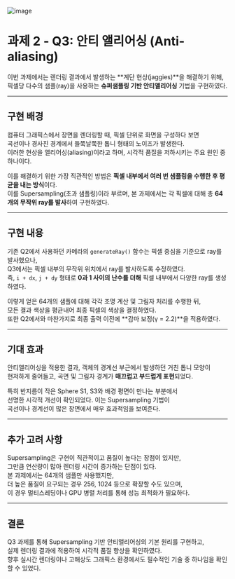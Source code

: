 
![image](https://github.com/user-attachments/assets/01545c0e-b058-48a2-82fb-a6726b43a72a)

# 과제 2 - Q3: 안티 앨리어싱 (Anti-aliasing)

이번 과제에서는 렌더링 결과에서 발생하는 **계단 현상(jaggies)**을 해결하기 위해,  
픽셀당 다수의 샘플(ray)을 사용하는 **슈퍼샘플링 기반 안티앨리어싱** 기법을 구현하였다.

---

## 구현 배경

컴퓨터 그래픽스에서 장면을 렌더링할 때, 픽셀 단위로 화면을 구성하다 보면  
곡선이나 경사진 경계에서 들쭉날쭉한 톱니 형태의 노이즈가 발생한다.  
이러한 현상을 앨리어싱(aliasing)이라고 하며, 시각적 품질을 저하시키는 주요 원인 중 하나이다.

이를 해결하기 위한 가장 직관적인 방법은 **픽셀 내부에서 여러 번 샘플링을 수행한 후 평균을 내는 방식**이다.  
이를 Supersampling(초과 샘플링)이라 부르며, 본 과제에서는 각 픽셀에 대해 총 **64개의 무작위 ray를 발사**하여 구현하였다.

---

## 구현 내용

기존 Q2에서 사용하던 카메라의 `generateRay()` 함수는 픽셀 중심을 기준으로 ray를 발사했으나,  
Q3에서는 픽셀 내부의 무작위 위치에서 ray를 발사하도록 수정하였다.  
즉, `i + dx`, `j + dy` 형태로 **0과 1 사이의 난수를 더해** 픽셀 내부에서 다양한 ray를 생성하였다.

이렇게 얻은 64개의 샘플에 대해 각각 조명 계산 및 그림자 처리를 수행한 뒤,  
모든 결과 색상을 평균내어 최종 픽셀의 색상을 결정하였다.  
또한 Q2에서와 마찬가지로 최종 출력 이전에 **감마 보정(γ = 2.2)**을 적용하였다.

---

## 기대 효과

안티앨리어싱을 적용한 결과, 객체의 경계선 부근에서 발생하던 거친 톱니 모양이  
현저하게 줄어들고, 곡면 및 그림자 경계가 **매끄럽고 부드럽게 표현**되었다.

특히 반지름이 작은 Sphere S1, S3와 배경 평면이 만나는 부분에서  
선명한 시각적 개선이 확인되었다. 이는 Supersampling 기법이  
곡선이나 경계선이 많은 장면에서 매우 효과적임을 보여준다.

---

## 추가 고려 사항

Supersampling은 구현이 직관적이고 품질이 높다는 장점이 있지만,  
그만큼 연산량이 많아 렌더링 시간이 증가하는 단점이 있다.  
본 과제에서는 64개의 샘플만 사용했지만,  
더 높은 품질이 요구되는 경우 256, 1024 등으로 확장할 수도 있으며,  
이 경우 멀티스레딩이나 GPU 병렬 처리를 통해 성능 최적화가 필요하다.

---

## 결론

Q3 과제를 통해 Supersampling 기반 안티앨리어싱의 기본 원리를 구현하고,  
실제 렌더링 결과에 적용하여 시각적 품질 향상을 확인하였다.  
향후 실시간 렌더링이나 고해상도 그래픽스 환경에서도 필수적인 기술 중 하나임을 확인할 수 있었다.
